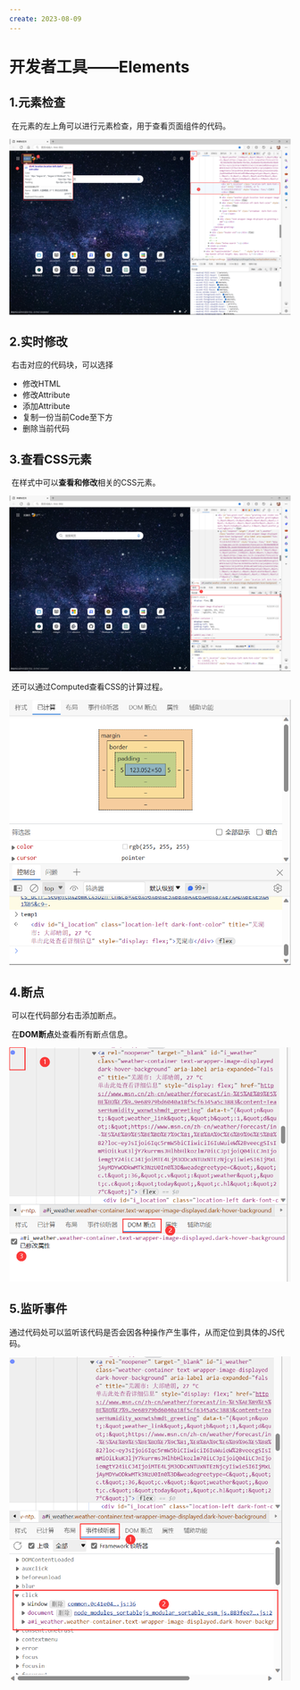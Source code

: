 ```yaml
---
create: 2023-08-09
---
```

# 开发者工具——Elements

## 1.元素检查

​	在元素的左上角可以进行元素检查，用于查看页面组件的代码。

![image-20230809230820693](./assets/image-20230809230820693.png)

## 2.实时修改

​	右击对应的代码块，可以选择

* 修改HTML
* 修改Attribute
* 添加Attribute
* 复制一份当前Code至下方
* 删除当前代码

## 3.查看CSS元素

​	在样式中可以**查看和修改**相关的CSS元素。

![image-20230809233701759](./assets/image-20230809233701759.png)

​	还可以通过Computed查看CSS的计算过程。

![image-20230809234313112](./assets/image-20230809234313112.png)

## 4.断点

​	可以在代码部分右击添加断点。

​	在**DOM断点**处查看所有断点信息。

![image-20230809234815723](./assets/image-20230809234815723.png)

## 5.监听事件

​	通过代码处可以监听该代码是否会因各种操作产生事件，从而定位到具体的JS代码。

![image-20230809235051134](./assets/image-20230809235051134.png)